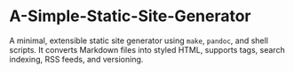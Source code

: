 # A-Simple-Static-Site-Generator
A minimal, extensible static site generator using `make`, `pandoc`, and shell scripts. It converts Markdown files into styled HTML, supports tags, search indexing, RSS feeds, and versioning.
